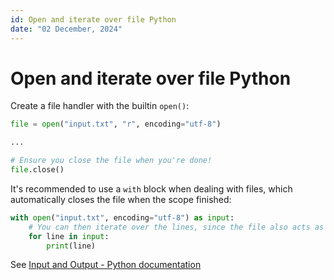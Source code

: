 ```yaml
---
id: Open and iterate over file Python
date: "02 December, 2024"
---
```


# Open and iterate over file Python

Create a file handler with the builtin `open()`:
```python
file = open("input.txt", "r", encoding="utf-8")

...

# Ensure you close the file when you're done!
file.close()
```

It's recommended to use a `with` block when dealing with files, which automatically closes the file when the scope finished:
```python
with open("input.txt", encoding="utf-8") as input:
    # You can then iterate over the lines, since the file also acts as an iterator
    for line in input:
        print(line)
```

See [Input and Output - Python documentation](https://docs.python.org/3/tutorial/inputoutput.html)
